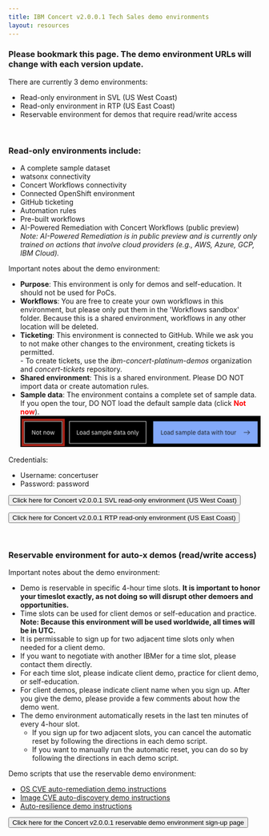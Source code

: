 ```yaml
---
title: IBM Concert v2.0.0.1 Tech Sales demo environments
layout: resources
---
```


### Please bookmark this page. The demo environment URLs will change with each version update.

There are currently 3 demo environments:
- Read-only environment in SVL (US West Coast)
- Read-only environment in RTP (US East Coast)
- Reservable environment for demos that require read/write access

<br/>

### Read-only environments include:
- A complete sample dataset
- watsonx connectivity
- Concert Workflows connectivity
- Connected OpenShift environment
- GitHub ticketing
- Automation rules
- Pre-built workflows
- AI-Powered Remediation with Concert Workflows (public preview) <br/> *Note: AI-Powered Remediation is in public preview and is currently only trained on actions that involve cloud providers (e.g., AWS, Azure, GCP, IBM Cloud).*

Important notes about the demo environment:
- **Purpose**: This environment is only for demos and self-education. It should not be used for PoCs.
- **Workflows**: You are free to create your own workflows in this environment, but please only put them in the 'Workflows sandbox' folder. Because this is a shared environment, workflows in any other location will be deleted.
- **Ticketing**: This environment is connected to GitHub. While we ask you to not make other changes to the environment, creating tickets is permitted. <br/> - To create tickets, use the *ibm-concert-platinum-demos* organization and *concert-tickets* repository.
- **Shared environment**: This is a shared environment. Please DO NOT import data or create automation rules.
- **Sample data**: The environment contains a complete set of sample data. If you open the tour, DO NOT load the default sample data (click <font color="red"> <strong>Not now</strong></font>). <br/> <img src="images/tour-screen.png" width="500" /> <br/>

<inline-notification text="In order to access the demo environment, you MUST be logged into the IBM VPN."></inline-notification>

Credentials:
- Username: concertuser
- Password: password

<a href="https://9.30.57.104:12443/" target="_blank" rel="noreferrer"><button class="ibm-button">Click here for Concert v2.0.0.1 SVL read-only environment (US West Coast)</button></a>

<a href="https://9.46.81.132:12443/" target="_blank" rel="noreferrer"><button class="ibm-button">Click here for Concert v2.0.0.1 RTP read-only environment (US East Coast)</button></a>

<br/>

### Reservable environment for auto-x demos (read/write access)

Important notes about the demo environment:
- Demo is reservable in specific 4-hour time slots. **It is important to honor your timeslot exactly, as not doing so will disrupt other demoers and opportunities.**
- Time slots can be used for client demos or self-education and practice. **Note: Because this environment will be used worldwide, all times will be in UTC.**
- It is permissable to sign up for two adjacent time slots only when needed for a client demo.
- If you want to negotiate with another IBMer for a time slot, please contact them directly.
- For each time slot, please indicate client demo, practice for client demo, or self-education.
- For client demos, please indicate client name when you sign up. After you give the demo, please provide a few comments about how the demo went.
- The demo environment automatically resets in the last ten minutes of every 4-hour slot.
    - If you sign up for two adjacent slots, you can cancel the automatic reset by following the directions in each demo script. 
    - If you want to manually run the automatic reset, you can do so by following the directions in each demo script.


Demo scripts that use the reservable demo environment:
- <a href="https://ibm.box.com/s/ki9izsl0cmwwzzw85ji4b5lab617i2c8" target="_blank" rel="noreferrer">OS CVE auto-remediation demo instructions</a>
- <a href="https://ibm.box.com/s/107q1h22x95dv3gxyvufika8fel5lre5" target="_blank" rel="noreferrer">Image CVE auto-discovery demo instructions</a>
- <a href="https://ibm.box.com/s/sgxspj8k4jt13o8owku5rs0fpfuqc7kj" target="_blank" rel="noreferrer">Auto-resilience demo instructions</a>

<a href="https://ibm.box.com/s/ibtdcuf9t4bug4znvtjv0ryppe1vmtft" target="_blank" rel="noreferrer"><button class="ibm-button">Click here for the Concert v2.0.0.1 reservable demo environment sign-up page</button></a>